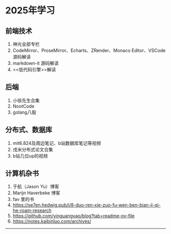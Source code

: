 # 2025年学习

## 前端技术

1. 神光全部专栏
2. CodeMirror、ProseMirror、Echarts、ZRender、Monaco Editor、VSCode 源码解读
3. markdown-it 源码解读
4. <<低代码引擎>>解读

## 后端

1. 小徐先生合集
2. NootCode
3. golang八股

## 分布式、数据库

1. mit6.824及周边笔记、b站数据库笔记等视频
2. 戌米分布式论文合集
3. b站几位up的视频

## 计算机杂书

1. 于航（Jason Yu）博客
2. Marijn Haverbeke 博客
3. fav 里的书
4. https://se7en.hedwig.pub/i/8-duo-ren-xie-zuo-fu-wen-ben-bian-ji-qi-he-roam-research
5. https://github.com/yinguangyao/blog?tab=readme-ov-file
6. https://notes.kaibinluo.com/archives/

---
